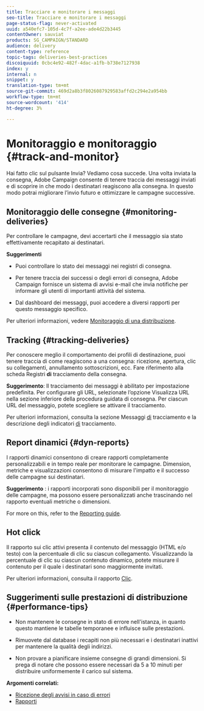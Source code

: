 ```yaml
---
title: Tracciare e monitorare i messaggi
seo-title: Tracciare e monitorare i messaggi
page-status-flag: never-activated
uuid: a540efc7-105d-4c7f-a2ee-ade4d22b3445
contentOwner: sauviat
products: SG_CAMPAIGN/STANDARD
audience: delivery
content-type: reference
topic-tags: deliveries-best-practices
discoiquuid: 0cbc4e92-482f-4dac-a1fb-b738e7127938
index: y
internal: n
snippet: y
translation-type: tm+mt
source-git-commit: 469d2a8b3f8026087929583affd2c294e2a954bb
workflow-type: tm+mt
source-wordcount: '414'
ht-degree: 3%

---
```



# Monitoraggio e monitoraggio {#track-and-monitor}

Hai fatto clic sul pulsante Invia? Vediamo cosa succede. Una volta inviata la consegna,  Adobe Campaign consente di tenere traccia dei messaggi inviati e di scoprire in che modo i destinatari reagiscono alla consegna. In questo modo potrai migliorare l’invio futuro e ottimizzare le campagne successive.

## Monitoraggio delle consegne {#monitoring-deliveries}

Per controllare le campagne, devi accertarti che il messaggio sia stato effettivamente recapitato ai destinatari.

**Suggerimenti**

* Puoi controllare lo stato dei messaggi nei registri di consegna.

* Per tenere traccia dei successi o degli errori di consegna,  Adobe Campaign fornisce un sistema di avvisi e-mail che invia notifiche per informare gli utenti di importanti attività del sistema.

* Dal dashboard dei messaggi, puoi accedere a diversi rapporti per questo messaggio specifico.

Per ulteriori informazioni, vedere [Monitoraggio di una distribuzione](../../sending/using/monitoring-a-delivery.md).

## Tracking {#tracking-deliveries}

Per conoscere meglio il comportamento dei profili di destinazione, puoi tenere traccia di come reagiscono a una consegna: ricezione, apertura, clic su collegamenti, annullamento sottoscrizioni, ecc. Fare riferimento alla scheda Registri **di** tracciamento della consegna.

**Suggerimento**: Il tracciamento dei messaggi è abilitato per impostazione predefinita. Per configurare gli URL, selezionate l’opzione Visualizza URL nella sezione inferiore della procedura guidata di consegna. Per ciascun URL del messaggio, potete scegliere se attivare il tracciamento.

Per ulteriori informazioni, consulta la sezione Messaggi [di](../../sending/using/tracking-messages.md) tracciamento e la descrizione degli indicatori [di](../../reporting/using/tracking-indicators.md) tracciamento.

## Report dinamici {#dyn-reports}

I rapporti dinamici consentono di creare rapporti completamente personalizzabili e in tempo reale per monitorare le campagne. Dimension, metriche e visualizzazioni consentono di misurare l&#39;impatto e il successo delle campagne sui destinatari.

**Suggerimento** : i rapporti incorporati sono disponibili per il monitoraggio delle campagne, ma possono essere personalizzati anche trascinando nel rapporto eventuali metriche o dimensioni.

For more on this, refer to the [Reporting guide](../../reporting/using/about-dynamic-reports.md).

## Hot click

Il rapporto sui clic attivi presenta il contenuto del messaggio (HTML e/o testo) con la percentuale di clic su ciascun collegamento. Visualizzando la percentuale di clic su ciascun contenuto dinamico, potete misurare il contenuto per il quale i destinatari sono maggiormente invitati.

Per ulteriori informazioni, consulta il rapporto [Clic](../../reporting/using/hot-clicks.md).

## Suggerimenti sulle prestazioni di distribuzione {#performance-tips}

* Non mantenere le consegne in stato di errore nell&#39;istanza, in quanto questo mantiene le tabelle temporanee e influisce sulle prestazioni.

* Rimuovete dal database i recapiti non più necessari e i destinatari inattivi per mantenere la qualità degli indirizzi.

* Non provare a pianificare insieme consegne di grandi dimensioni. Si prega di notare che possono essere necessari da 5 a 10 minuti per distribuire uniformemente il carico sul sistema.

**Argomenti correlati:**

* [Ricezione degli avvisi in caso di errori](../../sending/using/receiving-alerts-when-failures-happen.md)
* [Rapporti](../../reporting/using/about-dynamic-reports.md)
